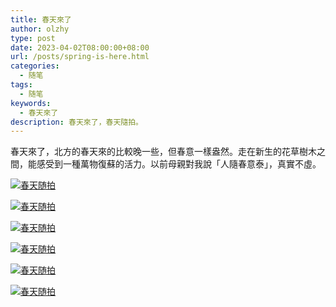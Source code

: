 ```yaml
---
title: 春天來了
author: olzhy
type: post
date: 2023-04-02T08:00:00+08:00
url: /posts/spring-is-here.html
categories:
  - 随笔
tags:
  - 随笔
keywords:
  - 春天來了
description: 春天來了，春天隨拍。
---
```


春天來了，北方的春天來的比較晚一些，但春意一樣盎然。走在新生的花草樹木之間，能感受到一種萬物復蘇的活力。以前母親對我說「人隨春意泰」，真實不虛。

[![春天随拍](https://olzhy.github.io/static/images/uploads/2023/04/spring-1.jpeg#center)](http://ruf7zqsku.hb-bkt.clouddn.com/2023/04/original-spring-1.jpeg)

[![春天随拍](https://olzhy.github.io/static/images/uploads/2023/04/spring-2.jpeg#center)](http://ruf7zqsku.hb-bkt.clouddn.com/2023/04/original-spring-2.jpeg)

[![春天随拍](https://olzhy.github.io/static/images/uploads/2023/04/spring-3.jpeg#center)](http://ruf7zqsku.hb-bkt.clouddn.com/2023/04/original-spring-3.jpeg)

[![春天随拍](https://olzhy.github.io/static/images/uploads/2023/04/spring-4.jpeg#center)](http://ruf7zqsku.hb-bkt.clouddn.com/2023/04/original-spring-4.jpeg)

[![春天随拍](https://olzhy.github.io/static/images/uploads/2023/04/spring-5.jpeg#center)](http://ruf7zqsku.hb-bkt.clouddn.com/2023/04/original-spring-5.jpeg)

[![春天随拍](https://olzhy.github.io/static/images/uploads/2023/04/spring-6.jpeg#center)](http://ruf7zqsku.hb-bkt.clouddn.com/2023/04/original-spring-6.jpeg)
